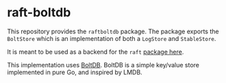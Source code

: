 raft-boltdb
===========

This repository provides the `raftboltdb` package. The package exports the
`BoltStore` which is an implementation of both a `LogStore` and `StableStore`.

It is meant to be used as a backend for the `raft` [package
here](github.com/hashicorp/raft).

This implementation uses [BoltDB](https://github.com/boltdb/bolt). BoltDB is
a simple key/value store implemented in pure Go, and inspired by LMDB.
